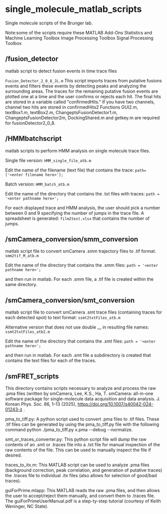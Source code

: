 # single_molecule_matlab_scripts #
Single molecule scripts of the Brunger lab. 

Note:some of the scripts require these MATLAB Add-Ons
Statistics and Machine Learning Toolbox
Image Processing Toolbox
Signal Processing Toolbox

## /fusion_detector ##
matlab script to detect fusion events in time trace files

`Fusion_Detector_2_0_8_JL.m`
This script imports traces from putative fusions events and filters these events by detecting peaks and analyzing the surrounding areas. The traces for the remaining putative fusion events are plotted one at a time and the user confirms or rejects each hit. The final hits are stored in a variable called "confirmedHits." If you have two channels, channel two hits are stored in confirmedHits2 Functions GUI2.m, textBox1.m, textBox2.m, ChangeptsFusionDetector1.m, ChangeptsFusionDetector2m, DockingShared.m and getkey.m are required for fusionDetector2_0_8.

## /HMMbatchscript ##
matlab scripts to perform HMM analysis on single molecule trace files. 

Single file version:
`HMM_single_file_atb.m`

Edit the name of the filename (text file) that contains the trace:
`path=['<enter filename here>'];`


Batch version:
`HMM_batch_atb.m`

Edit the name of the directory that contains the .txt files with traces:
`path = '<enter pathname here>';`

For each displayed trace and HMM analysis, the user should pick a number between 0 and 9 specifying the number of jumps in the trace file. A spreadsheet is generated:
`film2test.xlsx`
that contains the number of jumps. 


## /smCamera_conversion/smm_conversion ##

matlab script file to convert smCamera .smm trajectory files to .tif format.
`smm2tif_M_atb.m` 

Edit the name of the directory that contains the .smm files:
`path = '<enter pathname here>';`
	
and then run in matlab. For each .smm file, a .tif file is created within the same directory.


## /smCamera_conversion/smt_conversion ##

matlab script file to convert smCamera .smt trace files (containing traces for each detected spot) to text format: `ssmt2txtFiles_atb.m` 

Alternative version that does not use double __ in resulting file names: `ssmt2txtFiles_atb2.m` 

Edit the name of the directory that contains the .smt files:
`path = '<enter pathname here>';`

and then run in matlab. For each .smt file a subdirectory is created that contains the text files for each of the traces.

## /smFRET_scripts ##

This directory contains scripts necessary to analyze and process the raw .pma files (written by smCamera, Lee, K.S., Ha, T. smCamera: all-in-one software package for single-molecule data acquisition and data analysis. J. Korean Phys. Soc. 86, 1–13 (2025), https://doi.org/10.1007/s40042-024-01243-z .  

pma_to_tiff.py: A python script used to convert .pma files to .tif files. These .tif files can be generated by using the pma_to_tiff.py file with the following command python ./pma_to_tiff.py x.pma --debug --normalize. 

smt_or_traces_converter.py:  This python script file will dump the raw contents of an .smt or .traces file into a .txt file for manual inspection of the raw contents of the file. This can be used to manually inspect the file if desired. 

traces_to_itx.m: This MATLAB script can be used to analyze .pma files (background correction, peak correlation, and generation of putative traces) the .traces file to individual .itx files (also allows for selection of good/bad traces). 
 
guiForPrime.mlapp: This MATLAB reads the raw .pma files, and then allows the user to accept/reject them manually, and convert them to .traces file. The guiForPrimeUserManual.pdf is a step-ty-step tutorial (courtesy of Keith Weninger, NC State). 



